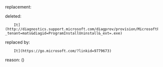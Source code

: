 replacement:

deleted:

		It](http://diagnostics.support.microsoft.com/diagprov/provision/MicrosoftFixit.ProgramInstallUninstall.Run.exe?_tenant=mats&diagid=ProgramInstallUninstall&_ext=.exe)

replaced by:

		It](https://go.microsoft.com/?linkid=9779673)

reason: ()

